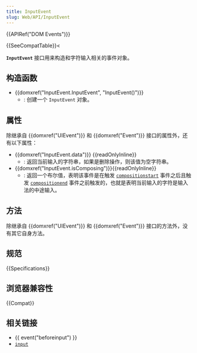```yaml
---
title: InputEvent
slug: Web/API/InputEvent
---
```


{{APIRef("DOM Events")}}

{{SeeCompatTable}}<

**`InputEvent`** 接口用来构造和字符输入相关的事件对象。

## 构造函数

- {{domxref("InputEvent.InputEvent", "InputEvent()")}}
  - : 创建一个 `InputEvent` 对象。

## 属性

除继承自 {{domxref("UIEvent")}} 和 {{domxref("Event")}} 接口的属性外，还有以下属性：

- {{domxref("InputEvent.data")}} {{readOnlyInline}}
  - : 返回当前输入的字符串，如果是删除操作，则该值为空字符串。
- {{domxref("InputEvent.isComposing")}}{{readOnlyInline}}
  - : 返回一个布尔值，表明该事件是在触发 [`compositionstart`](/zh-CN/docs/Web/API/Element/compositionstart_event) 事件之后且触发 [`compositionend`](/zh-CN/docs/Web/API/Element/compositionend_event) 事件之前触发的，也就是表明当前输入的字符是输入法的中途输入。

## 方法

除继承自 {{domxref("UIEvent")}} 和 {{domxref("Event")}} 接口的方法外，没有其它自身方法。

## 规范

{{Specifications}}

## 浏览器兼容性

{{Compat}}

## 相关链接

- {{ event("beforeinput") }}
- [`input`](/zh-CN/docs/Web/API/HTMLElement/input_event)
